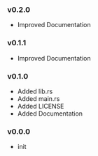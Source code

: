 ### v0.2.0

- Improved Documentation

### v0.1.1

- Improved Documentation

### v0.1.0

- Added lib.rs
- Added main.rs
- Added LICENSE
- Added Documentation

### v0.0.0

- init
